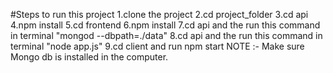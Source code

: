 #Steps to run this project
1.clone the project
2.cd project_folder
3.cd api
4.npm install
5.cd frontend
6.npm install
7.cd api and the run this command in terminal "mongod --dbpath=./data"
8.cd api and the run this command in terminal "node app.js"
9.cd client and run npm start
NOTE :- Make sure Mongo db is installed in the computer.
